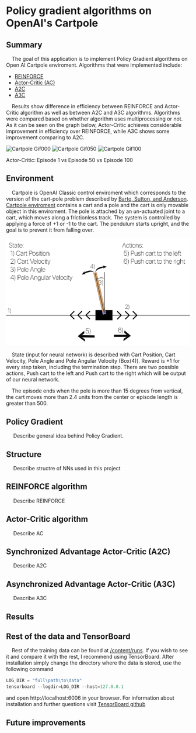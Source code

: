 # Policy gradient algorithms on OpenAI's Cartpole

## Summary
&nbsp;&nbsp;&nbsp;&nbsp;The goal of this application is to implement Policy Gradient algorithms on Open AI Cartpole enviroment. Algorithms that were implemented include: 
  * [REINFORCE](https://link.springer.com/article/10.1007/BF00992696)
  * [Actor-Critic (AC)](https://ieeexplore.ieee.org/abstract/document/6313077)
  * [A2C](https://github.com/openai/baselines/blob/master/baselines/a2c/a2c.py)
  * [A3C](https://arxiv.org/pdf/1602.01783.pdf)

&nbsp;&nbsp;&nbsp;&nbsp;Results show difference in efficiency between REINFORCE and Actor-Critic algorithm as well as between A2C and A3C algorithms. Algorithms were compared based on whether algorithm uses multiprocessing or not. As it can be seen on the graph below, Actor-Critic achieves considerable improvement in efficiency over REINFORCE, while A3C shows some improvement comparing to A2C.
  
![Cartpole Gif000](images/000.gif) 
![Cartpole Gif050](images/050.gif)
![Cartpole Gif100](images/100.gif)

Actor-Critic: Episode 1 vs Episode 50 vs Episode 100

## Environment
&nbsp;&nbsp;&nbsp;&nbsp;Cartpole is OpenAI Classic control enviroment which corresponds to the version of the cart-pole problem described by [Barto, Sutton, and Anderson](https://ieeexplore.ieee.org/abstract/document/6313077). [Cartpole enviroment](https://gym.openai.com/envs/CartPole-v1/) contains a cart and a pole and the cart is only movable object in this enviroment. The pole is attached by an un-actuated joint to a cart, which moves along a frictionless track. The system is controlled by applying a force of +1 or -1 to the cart. The pendulum starts upright, and the goal is to prevent it from falling over. 

![Cartpole Enviroment](images/cartpole_env.png)

&nbsp;&nbsp;&nbsp;&nbsp;State (input for neural network) is described with Cart Position, Cart Velocity, Pole Angle and Pole Angular Velocity (Box(4)). Reward is +1 for every step taken, including the termination step. There are two possible actions, Push cart to the left and Push cart to the right which will be output of our neural network.

&nbsp;&nbsp;&nbsp;&nbsp;The episode ends when the pole is more than 15 degrees from vertical, the cart moves more than 2.4 units from the center or episode length is greater than 500.

## Policy Gradient
&nbsp;&nbsp;&nbsp;&nbsp; Describe general idea behind Policy Gradient.

## Structure
&nbsp;&nbsp;&nbsp;&nbsp; Describe structre of NNs used in this project

## REINFORCE algorithm
&nbsp;&nbsp;&nbsp;&nbsp; Describe REINFORCE

## Actor-Critic algorithm
&nbsp;&nbsp;&nbsp;&nbsp; Describe AC

## Synchronized Advantage Actor-Critic (A2C)
&nbsp;&nbsp;&nbsp;&nbsp; Describe A2C

## Asynchronized Advantage Actor-Critic (A3C)
&nbsp;&nbsp;&nbsp;&nbsp; Describe A3C

## Results

    
## Rest of the data and TensorBoard
&nbsp;&nbsp;&nbsp;&nbsp;Rest of the training data can be found at [/content/runs](https://github.com/leonjovanovic/deep-reinforcement-learning-atari-pong/tree/main/content/runs). If you wish to see it and compare it with the rest, I recommend using TensorBoard. After installation simply change the directory where the data is stored, use the following command
  
```python
LOG_DIR = "full\path\to\data"
tensorboard --logdir=LOG_DIR --host=127.0.0.1
```
and open http://localhost:6006 in your browser.
For information about installation and further questions visit [TensorBoard github](https://github.com/tensorflow/tensorboard/blob/master/README.md)

## Future improvements
  


